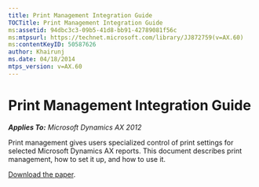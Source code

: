 ```yaml
---
title: Print Management Integration Guide
TOCTitle: Print Management Integration Guide
ms:assetid: 94dbc3c3-09b5-41d8-bb91-42789081f56c
ms:mtpsurl: https://technet.microsoft.com/library/JJ872759(v=AX.60)
ms:contentKeyID: 50587626
author: Khairunj
ms.date: 04/18/2014
mtps_version: v=AX.60
---
```


# Print Management Integration Guide 


_**Applies To:** Microsoft Dynamics AX 2012_

Print management gives users specialized control of print settings for selected Microsoft Dynamics AX reports. This document describes print management, how to set it up, and how to use it.

[Download the paper](https://go.microsoft.com/fwlink/?linkid=274095).

  


